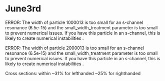 # June3rd

ERROR: The width of particle 1000013 is too small for an s-channel resonance (6.5e-15) and the small_width_treatment parameter is too small to prevent numerical issues. If you have this particle in an s-channel, this is likely to create numerical instabilities . 


ERROR: The width of particle 2000013 is too small for an s-channel resonance (6.5e-15) and the small_width_treatment parameter is too small to prevent numerical issues. If you have this particle in an s-channel, this is likely to create numerical instabilities .


Cross sections:
 within ~31% for lefthanded
        ~25% for righthanded
